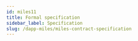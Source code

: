 ```yaml
---
id: miles11
title: Formal specification
sidebar_label: Specification
slug: /dapp-miles/miles-contract-specification
---
```

